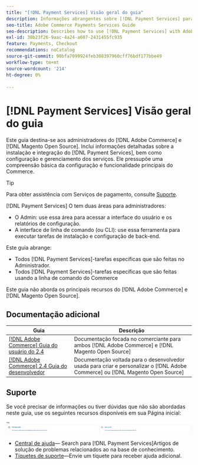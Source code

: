 ```yaml
---
title: "[!DNL Payment Services] Visão geral do guia"
description: Informações abrangentes sobre [!DNL Payment Services] para [!DNL Adobe Commerce] e [!DNL Magento Open Source] administradores, incluindo instalação e integração
seo-title: Adobe Commerce Payments Services Guide
seo-description: Describes how to use [!DNL Payment Services] with Adobe Commerce or [!DNL Magento Open Source].
exl-id: 30b23f26-9aac-4a24-a607-2431455fc935
feature: Payments, Checkout
recommendations: noCatalog
source-git-commit: 90bfa7099924feb308397960cff76bdf177bbe49
workflow-type: tm+mt
source-wordcount: '214'
ht-degree: 0%

---
```


# [!DNL Payment Services] Visão geral do guia

Este guia destina-se aos administradores do [!DNL Adobe Commerce] e [!DNL Magento Open Source]. Inclui informações detalhadas sobre a instalação e integração do [!DNL Payment Services], bem como configuração e gerenciamento dos serviços. Ele pressupõe uma compreensão básica da configuração e funcionalidade principais do Commerce.

>[!TIP]
>
>Para obter assistência com Serviços de pagamento, consulte [Suporte](#support).

[!DNL Payment Services] O tem duas áreas para administradores:

* O Admin: use essa área para acessar a interface do usuário e os relatórios de configuração.
* A interface de linha de comando (ou CLI): use essa ferramenta para executar tarefas de instalação e configuração de back-end.

Este guia abrange:

* Todos [!DNL Payment Services]-tarefas específicas que são feitas no Administrador.
* Todos [!DNL Payment Services]-tarefas específicas que são feitas usando a linha de comando do Commerce

Este guia não aborda os principais recursos do [!DNL Adobe Commerce] e [!DNL Magento Open Source].

## Documentação adicional

| Guia | Descrição |
|------ | ----------- |
| [[!DNL Adobe Commerce] Guia do usuário do 2.4](https://experienceleague.adobe.com/docs/commerce-admin/user-guides/home.html) | Documentação focada no comerciante para ambos [!DNL Adobe Commerce] e [!DNL Magento Open Source] |
| [[!DNL Adobe Commerce] 2.4 Guia do desenvolvedor](https://developer.adobe.com/commerce/docs) | Documentação voltada para o desenvolvedor usada para criar e personalizar o [!DNL Adobe Commerce] ou [!DNL Magento Open Source] |

## Suporte

Se você precisar de informações ou tiver dúvidas que não são abordadas neste guia, use os seguintes recursos disponíveis em sua Página inicial:

![Recursos de ajuda](assets/help-resources.png)

* [Central de ajuda](https://experienceleague.adobe.com/docs/commerce-knowledge-base/kb/overview.html)— Search para [!DNL Payment Services]Artigos de solução de problemas relacionados ao na base de conhecimento.
* [Tíquetes de suporte](https://experienceleague.adobe.com/docs/commerce-knowledge-base/kb/help-center-guide/magento-help-center-user-guide.html#submit-ticket)—Envie um tíquete para receber ajuda adicional.
